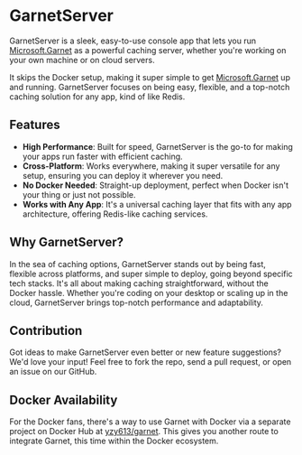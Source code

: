 # GarnetServer

GarnetServer is a sleek, easy-to-use console app that lets you run [Microsoft.Garnet](https://github.com/microsoft/garnet) as a powerful caching server, whether you're working on your own machine or on cloud servers.

It skips the Docker setup, making it super simple to get [Microsoft.Garnet](https://github.com/microsoft/garnet) up and running. GarnetServer focuses on being easy, flexible, and a top-notch caching solution for any app, kind of like Redis.

## Features

- **High Performance**: Built for speed, GarnetServer is the go-to for making your apps run faster with efficient caching.
- **Cross-Platform**: Works everywhere, making it super versatile for any setup, ensuring you can deploy it wherever you need.
- **No Docker Needed**: Straight-up deployment, perfect when Docker isn't your thing or just not possible.
- **Works with Any App**: It's a universal caching layer that fits with any app architecture, offering Redis-like caching services.

## Why GarnetServer?

In the sea of caching options, GarnetServer stands out by being fast, flexible across platforms, and super simple to deploy, going beyond specific tech stacks. It's all about making caching straightforward, without the Docker hassle. Whether you're coding on your desktop or scaling up in the cloud, GarnetServer brings top-notch performance and adaptability.

## Contribution

Got ideas to make GarnetServer even better or new feature suggestions? We'd love your input! Feel free to fork the repo, send a pull request, or open an issue on our GitHub.

## Docker Availability

For the Docker fans, there's a way to use Garnet with Docker via a separate project on Docker Hub at [yzy613/garnet](https://hub.docker.com/r/yzy613/garnet). This gives you another route to integrate Garnet, this time within the Docker ecosystem.
